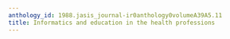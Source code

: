 ```yaml
---
anthology_id: 1988.jasis_journal-ir0anthology0volumeA39A5.11
title: Informatics and education in the health professions
---
```

